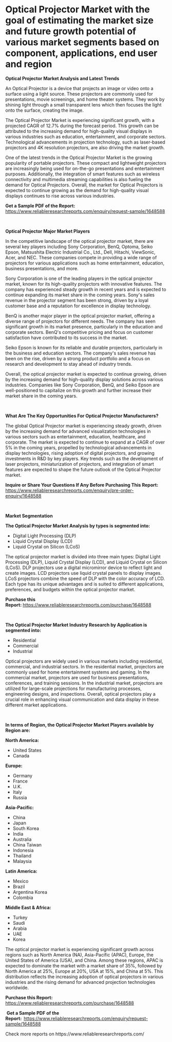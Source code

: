 <p><h1>Optical Projector Market with the goal of estimating the market size and future growth potential of various market segments based on component, applications, end user and region</h1></p><p><strong>Optical Projector Market Analysis and Latest Trends</strong></p>
<p><p>An Optical Projector is a device that projects an image or video onto a surface using a light source. These projectors are commonly used for presentations, movie screenings, and home theater systems. They work by shining light through a small transparent lens which then focuses the light onto the surface, creating the image.</p><p>The Optical Projector Market is experiencing significant growth, with a projected CAGR of 12.7% during the forecast period. This growth can be attributed to the increasing demand for high-quality visual displays in various industries such as education, entertainment, and corporate sectors. Technological advancements in projection technology, such as laser-based projectors and 4K resolution projectors, are also driving the market growth.</p><p>One of the latest trends in the Optical Projector Market is the growing popularity of portable projectors. These compact and lightweight projectors are increasingly being used for on-the-go presentations and entertainment purposes. Additionally, the integration of smart features such as wireless connectivity and multimedia streaming capabilities is also fueling the demand for Optical Projectors. Overall, the market for Optical Projectors is expected to continue growing as the demand for high-quality visual displays continues to rise across various industries.</p></p>
<p><strong>Get a Sample PDF of the Report:&nbsp;</strong> <a href="https://www.reliableresearchreports.com/enquiry/request-sample/1648588">https://www.reliableresearchreports.com/enquiry/request-sample/1648588</a></p>
<p>&nbsp;</p>
<p><strong>Optical Projector Major Market Players</strong></p>
<p><p>In the competitive landscape of the optical projector market, there are several key players including Sony Corporation, BenQ, Optoma, Seiko Epson, Matsushita Electric Industrial Co., Ltd., Dell, Hitachi, ViewSonic, Acer, and NEC. These companies compete in providing a wide range of projectors for various applications such as home entertainment, education, business presentations, and more.</p><p>Sony Corporation is one of the leading players in the optical projector market, known for its high-quality projectors with innovative features. The company has experienced steady growth in recent years and is expected to continue expanding its market share in the coming years. Sony's sales revenue in the projector segment has been strong, driven by a loyal customer base and a reputation for excellence in display technology.</p><p>BenQ is another major player in the optical projector market, offering a diverse range of projectors for different needs. The company has seen significant growth in its market presence, particularly in the education and corporate sectors. BenQ's competitive pricing and focus on customer satisfaction have contributed to its success in the market.</p><p>Seiko Epson is known for its reliable and durable projectors, particularly in the business and education sectors. The company's sales revenue has been on the rise, driven by a strong product portfolio and a focus on research and development to stay ahead of industry trends.</p><p>Overall, the optical projector market is expected to continue growing, driven by the increasing demand for high-quality display solutions across various industries. Companies like Sony Corporation, BenQ, and Seiko Epson are well-positioned to capitalize on this growth and further increase their market share in the coming years.</p></p>
<p>&nbsp;</p>
<p><strong>What Are The Key Opportunities For Optical Projector Manufacturers?</strong></p>
<p><p>The global Optical Projector market is experiencing steady growth, driven by the increasing demand for advanced visualization technologies in various sectors such as entertainment, education, healthcare, and corporate. The market is expected to continue to expand at a CAGR of over 5% in the coming years, propelled by technological advancements in display technologies, rising adoption of digital projectors, and growing investments in R&D by key players. Key trends such as the development of laser projectors, miniaturization of projectors, and integration of smart features are expected to shape the future outlook of the Optical Projector market.</p></p>
<p><strong>Inquire or Share Your Questions If Any Before Purchasing This Report:</strong> <a href="https://www.reliableresearchreports.com/enquiry/pre-order-enquiry/1648588">https://www.reliableresearchreports.com/enquiry/pre-order-enquiry/1648588</a></p>
<p>&nbsp;</p>
<p><strong>Market Segmentation</strong></p>
<p><strong>The Optical Projector Market Analysis by types is segmented into:</strong></p>
<p><ul><li>Digital Light Processing (DLP)</li><li>Liquid Crystal Display (LCD)</li><li>Liquid Crystal on Silicon (LCoS)</li></ul></p>
<p><p>The optical projector market is divided into three main types: Digital Light Processing (DLP), Liquid Crystal Display (LCD), and Liquid Crystal on Silicon (LCoS). DLP projectors use a digital micromirror device to reflect light and create images. LCD projectors use liquid crystal panels to display images. LCoS projectors combine the speed of DLP with the color accuracy of LCD. Each type has its unique advantages and is suited to different applications, preferences, and budgets within the optical projector market.</p></p>
<p><strong>Purchase this Report:&nbsp;</strong><a href="https://www.reliableresearchreports.com/purchase/1648588">https://www.reliableresearchreports.com/purchase/1648588</a></p>
<p>&nbsp;</p>
<p><strong>The Optical Projector Market Industry Research by Application is segmented into:</strong></p>
<p><ul><li>Residential</li><li>Commercial</li><li>Industrial</li></ul></p>
<p><p>Optical projectors are widely used in various markets including residential, commercial, and industrial sectors. In the residential market, projectors are commonly used for home entertainment systems and gaming. In the commercial market, projectors are used for business presentations, conferences, and training sessions. In the industrial market, projectors are utilized for large-scale projections for manufacturing processes, engineering designs, and inspections. Overall, optical projectors play a crucial role in enhancing visual communication and data display in these different market applications.</p></p>
<p>&nbsp;</p>
<p><strong>In terms of Region, the Optical Projector Market Players available by Region are:</strong></p>
<p>
    <p> <strong> North America: </strong>
        <ul>
            <li>United States</li>
            <li>Canada</li>
        </ul>
        </p> 
    <p> <strong> Europe: </strong>
        <ul>
            <li>Germany</li>
            <li>France</li>
            <li>U.K.</li>
            <li>Italy</li>
            <li>Russia</li>
        </ul>
        </p> 
    <p> <strong> Asia-Pacific: </strong>
        <ul>
            <li>China</li>
            <li>Japan</li>
            <li>South Korea</li>
            <li>India</li>
            <li>Australia</li>
            <li>China Taiwan</li>
            <li>Indonesia</li>
            <li>Thailand</li>
            <li>Malaysia</li>
        </ul>
        </p> 
    <p> <strong> Latin America: </strong>
        <ul>
            <li>Mexico</li>
            <li>Brazil</li>
            <li>Argentina Korea</li>
            <li>Colombia</li>
        </ul>
        </p> 
    <p> <strong> Middle East & Africa: </strong>
        <ul>
            <li>Turkey</li>
            <li>Saudi</li>
            <li>Arabia</li>
            <li>UAE</li>
            <li>Korea</li>
        </ul>
    </p>
    </p>
<p><p>The optical projector market is experiencing significant growth across regions such as North America (NA), Asia-Pacific (APAC), Europe, the United States of America (USA), and China. Among these regions, APAC is expected to dominate the market with a market share of 35%, followed by North America at 25%, Europe at 20%, USA at 15%, and China at 5%. This distribution reflects the increasing adoption of optical projectors in various industries and the rising demand for advanced projection technologies worldwide.</p></p>
<p><strong>Purchase this Report: </strong><a href="https://www.reliableresearchreports.com/purchase/1648588">https://www.reliableresearchreports.com/purchase/1648588</a></p>
<p>&nbsp;<strong>Get a Sample PDF of the Report:&nbsp;&nbsp;</strong><a href="https://www.reliableresearchreports.com/enquiry/request-sample/1648588">https://www.reliableresearchreports.com/enquiry/request-sample/1648588</a></p>
<p><strong></strong></p>
<p>Check more reports on https://www.reliableresearchreports.com/</p>